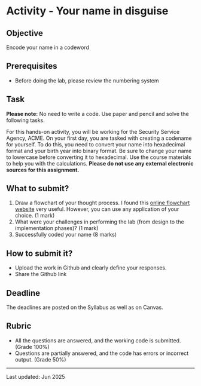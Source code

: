 # Activity - Your name in disguise

## Objective

Encode your name in a codeword

## Prerequisites

- Before doing the lab, please review the numbering system

## Task
**Please note:** No need to write a code. Use paper and pencil and solve the following tasks.

For this hands-on activity, you will be working for the Security Service Agency, ACME. On your first day, you are tasked with creating a codename for yourself. To do this, you need to convert your name into hexadecimal format and your birth year into binary format. Be sure to change your name to lowercase before converting it to hexadecimal. Use the course materials to help you with the calculations. **Please do not use any external electronic sources for this assignment.**

## What to submit?

1. Draw a flowchart of your thought process. I found this [online flowchart website](http://www.draw.io/) very useful. However, you can use any application of your choice. (1 mark)
2. What were your challenges in performing the lab (from design to the implementation phases)? (1 mark)
3. Successfully coded your name (8 marks)

## How to submit it?

- Upload the work in Github and clearly define your responses.
- Share the Github link

## Deadline

The deadlines are posted on the Syllabus as well as on Canvas.

## Rubric

- All the questions are answered, and the working code is submitted. (Grade 100%)
- Questions are partially answered, and the code has errors or incorrect output. (Grade 50%)

------

Last updated: Jun 2025 
